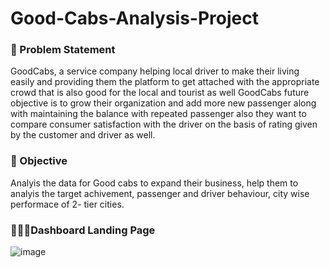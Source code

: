 # Good-Cabs-Analysis-Project
### 🤔 Problem Statement

GoodCabs, a service company helping local driver to make their living easily and providing them the platform to get attached with the appropriate crowd that is also good for the local and tourist as well
GoodCabs future objective is to grow their organization and add more new passenger along with maintaining the balance with repeated passenger also they want to compare consumer satisfaction with the driver on the basis of rating given by the customer and driver as well. 

### 🌟 Objective 

Analyis the data for Good cabs to expand their business, help them to analyis the target achivement, passenger and driver behaviour, city wise performace of 2- tier cities. 

### 🧑🏽‍💻Dashboard Landing Page 

![image](https://github.com/user-attachments/assets/77fe1c7a-ce39-4247-ad5d-cc4b2f5dd971)


